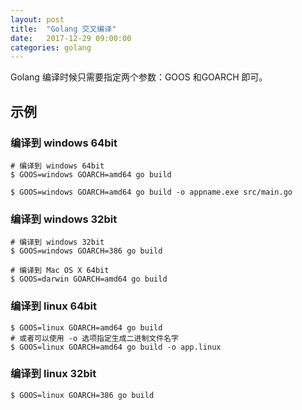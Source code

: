 ```yaml
---
layout: post
title:  "Golang 交叉编译"
date:   2017-12-29 09:00:00
categories: golang
---
```


Golang 编译时候只需要指定两个参数：GOOS 和GOARCH 即可。

## 示例

### 编译到 windows 64bit
```shell
# 编译到 windows 64bit
$ GOOS=windows GOARCH=amd64 go build

$ GOOS=windows GOARCH=amd64 go build -o appname.exe src/main.go
```

### 编译到 windows 32bit
```shell
# 编译到 windows 32bit
$ GOOS=windows GOARCH=386 go build

# 编译到 Mac OS X 64bit
$ GOOS=darwin GOARCH=amd64 go build
```


### 编译到 linux 64bit

```shell
$ GOOS=linux GOARCH=amd64 go build
# 或者可以使用 -o 选项指定生成二进制文件名字
$ GOOS=linux GOARCH=amd64 go build -o app.linux
```

### 编译到 linux 32bit
```shell
$ GOOS=linux GOARCH=386 go build
```

